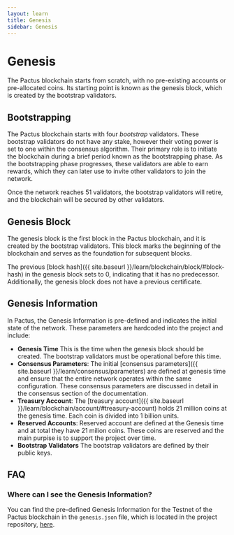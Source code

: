 ```yaml
---
layout: learn
title: Genesis
sidebar: Genesis
---
```


# Genesis

The Pactus blockchain starts from scratch, with no pre-existing accounts or pre-allocated coins.
Its starting point is known as the genesis block, which is created by the bootstrap validators.

## Bootstrapping

The Pactus blockchain starts with four _bootstrap_ validators.
These bootstrap validators do not have any stake, however their voting power is set to one within the consensus algorithm.
Their primary role is to initiate the blockchain during a brief period known as the bootstrapping phase.
As the bootstrapping phase progresses, these validators are able to earn rewards,
which they can later use to invite other validators to join the network.

Once the network reaches 51 validators, the bootstrap validators will retire, and
the blockchain will be secured by other validators.

## Genesis Block

The genesis block is the first block in the Pactus blockchain, and it is created by the bootstrap validators.
This block marks the beginning of the blockchain and serves as the foundation for subsequent blocks.

The previous [block hash]({{ site.baseurl }}/learn/blockchain/block/#block-hash) in the genesis block sets to 0,
indicating that it has no predecessor.
Additionally, the genesis block does not have a previous certificate.

## Genesis Information

In Pactus, the Genesis Information is pre-defined and indicates the initial state of the network.
These parameters are hardcoded into the project and include:

- **Genesis Time** This is the time when the genesis block should be created.
  The bootstrap validators must be operational before this time.
- **Consensus Parameters**: The initial [consensus parameters]({{ site.baseurl }}/learn/consensus/parameters)
  are defined at genesis time and ensure that the entire network operates within the same configuration.
  These consensus parameters are discussed in detail in the consensus section of the documentation.
- **Treasury Account**: The [treasury account]({{ site.baseurl }}/learn/blockchain/account/#treasury-account)
  holds  21 million coins at the genesis time. Each coin is divided into 1 billion units.
- **Reserved Accounts**: Reserved account are defined at the Genesis time and at total they have 21 milion coins.
  These coins are reserved and the main purpise is to support the project over time.
- **Bootstrap Validators** The bootstrap validators are defined by their public keys.

## FAQ

### Where can I see the Genesis Information?

You can find the pre-defined Genesis Information for the Testnet of the Pactus blockchain in the `genesis.json` file,
which is located in the project repository, [here](https://github.com/pactus-project/pactus/blob/main/genesis/testnet.json).
